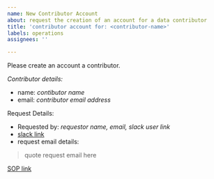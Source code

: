 ```yaml
---
name: New Contributor Account
about: request the creation of an account for a data contributor
title: 'contributor account for: <contributor-name>'
labels: operations
assignees: ''

---
```


Please create an account a contributor.

*Contributor details:*
* name: _contibutor name_
* email: _contributor email address_

Request Details:
* Requested by: _requestor name, email, slack user link_
* [slack link]()
* request email details:
> quote request email here

[SOP link](https://ebi-ait.github.io/hca-ebi-wrangler-central/SOPs/dataset_wrangling_SOP.html#aws-user-for-contributors)
